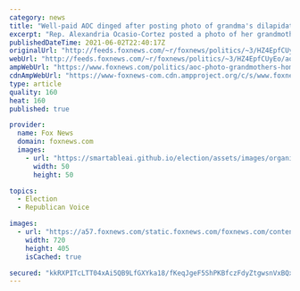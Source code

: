 ```yaml
---
category: news
title: "Well-paid AOC dinged after posting photo of grandma's dilapidated Puerto Rico home and blaming Trump"
excerpt: "Rep. Alexandria Ocasio-Cortez posted a photo of her grandmother’s Puerto Rico home in a state of disrepair in the aftermath of Hurricane Maria to demonstrate how the U.S. had blocked relief to the territory, but some questioned why she hadn’t offered to help repair the home herself."
publishedDateTime: 2021-06-02T22:40:17Z
originalUrl: "http://feeds.foxnews.com/~r/foxnews/politics/~3/HZ4EpfCUyEo/aoc-photo-grandmothers-home-puerto-rico-trump-blocked-relief"
webUrl: "http://feeds.foxnews.com/~r/foxnews/politics/~3/HZ4EpfCUyEo/aoc-photo-grandmothers-home-puerto-rico-trump-blocked-relief"
ampWebUrl: "https://www.foxnews.com/politics/aoc-photo-grandmothers-home-puerto-rico-trump-blocked-relief.amp"
cdnAmpWebUrl: "https://www-foxnews-com.cdn.ampproject.org/c/s/www.foxnews.com/politics/aoc-photo-grandmothers-home-puerto-rico-trump-blocked-relief.amp"
type: article
quality: 160
heat: 160
published: true

provider:
  name: Fox News
  domain: foxnews.com
  images:
    - url: "https://smartableai.github.io/election/assets/images/organizations/foxnews.com-50x50.jpg"
      width: 50
      height: 50

topics:
  - Election
  - Republican Voice

images:
  - url: "https://a57.foxnews.com/static.foxnews.com/foxnews.com/content/uploads/2021/04/720/405/aoc.jpg?ve=1&tl=1"
    width: 720
    height: 405
    isCached: true

secured: "kkRXPITcLTT04xAi5QB9LfGXYka18/fKeqJgeF5ShPKBfczFdyZtgwsnVxBQx0knF5KAqKSzNBmOQADtr1dwPLCY12mYACxMlHVVTBDu9IwmhYheuVM8njIvoHpOdLZbh4UPgjGRxRHgDvt/I9uimpefecLX93qv6B1mNdL4IQEtcPqXjIOQndIz4Psx7o2BOw4EaS4lybTh/nsuy3n2vXS9sBHQiSmhLjMCF3lXuQj68w9529vE3wcI0Joh7Tp13ePMGKnUA68MmzATxdCgzX01184955VpQCgGilizbEW7Fy7tI+zDw2OruY5JIurLpqsgsHsWdPx57DsG0t6MODcjqGDY3nD8LWFR+0coUO4=;+9H12CEHkFrLf2QucwlAlw=="
---
```


